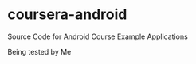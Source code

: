 coursera-android
================

Source Code for Android Course Example Applications

Being tested by Me

